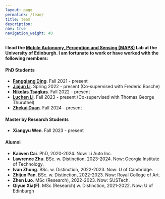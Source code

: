 ```yaml
---
layout: page
permalink: /team/
title: team
description: 
nav: true
navigation_weight: 40
---
```


**I lead the [Mobile Autonomy, Perception and Sensing (MAPS)](https://maps-lab.github.io/) Lab at the University of Edinburgh. I am fortunate to work or have worked with the following members:** 

<!-- <section>
  <h4> PostDoc </h4>
  <ul>
        <li>
            <a href="https://www.csc.liv.ac.uk/~ramdrop/"  target="_blank"><strong>Kaiwen Cai</strong></a>. Fall 2023 - present
        </li>
  </ul>
</section> -->

<section>
  <h4>PhD Students</h4>
  <ul>
        <li>
            <a href="https://toytiny.github.io/"  target="_blank"><strong>Fangqiang Ding</strong></a>. Fall 2021 - present
        </li>
        <li>
            <a href="https://christopherlu.github.io/"  target="_blank"><strong>Jiajun Li</strong></a>. Spring 2022 - present (Co-supervised with Frederic Bosche)
        </li>
        <li>
            <a href="https://tsagkas.github.io/"  target="_blank"><strong>Nikolas Tsagkas</strong></a>. Fall 2022 - present
        </li>
        <li>
            <a href="https://christopherlu.github.io/"  target="_blank"><strong>Luchen Li</strong></a>. Fall 2023 - present (Co-supervised with Thomas George Thuruthel)
        </li> 
        <li>
            <a href="https://christopherlu.github.io/"  target="_blank"><strong>Zhekai Duan</strong></a>. Fall 2024 - present
        </li>  
  </ul>
</section>

<section>
  <h4> Master by Research Students</h4>
  <ul>
        <li>
            <strong>Xiangyu Wen</strong>. Fall 2023 - present
        </li>
  </ul>
</section>

<!-- <section>
  <h4> Undergraduate Students </h4>
  <ul>
        <li>
            <strong>Zhekai Duan</strong>. Summer 2023 - present
        </li>
        <li>
            <strong>Lawrence Zhu</strong>. Summer 2023 - present
        </li>
        <li>
            <strong>Haobo Yang</strong>. Summer 2023 - present
        </li>
        <li>
            <strong>Ao Shen</strong>. Summer 2023 - present
        </li>
        <li>
            <strong>Xinyuan Cui</strong>. Summer 2023 - present
        </li>
  </ul>
</section> -->

<!-- <section>
  <h4> Research Visitor </h4>
  <ul>
        <li>
            <a href="https://www.firelabxy.com/tianhang-zhang"  target="_blank"><strong>Tianhang Zhang (PhD)</strong></a>. May 2023 - present
        </li>
  </ul>
</section> -->


<section>
  <h4>Alumni</h4>
  <ul>
        <li>
            <strong>Kaiwen Cai</strong>. PhD, 2020-2024. Now: Li Auto Inc.
        </li>
        <li>
            <strong>Lawrence Zhu</strong>. BSc. w. Distinction, 2023-2024. Now: Georgia Institute of Technology.
        </li>
        <li>
            <strong>Ivan Zhong</strong>. BSc. w. Distinction, 2022-2023. Now: U of Cambridge.
        </li>
        <li>
            <strong>Zhijun Pan</strong>. BSc. w. Distinction, 2022-2023. Now: Royal College of Art.
        </li>
        <li>
            <strong>Zhen Luo</strong>. MSc (Research), 2022-2023. Now: SUSTech.
        </li>
        <li>
            <strong>Qiyue Xia(F)</strong>. MSc (Research) w. Distinction, 2021-2022. Now: U of Edinburgh
        </li>
  </ul>
</section>